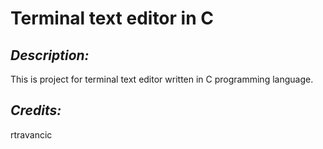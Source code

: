 # **Terminal text editor in C**

## *Description:*
This is project for terminal text editor written in C programming language.

## *Credits:*
rtravancic

